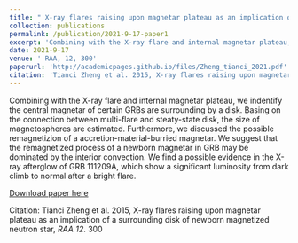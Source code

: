 ```yaml
---
title: " X-ray flares raising upon magnetar plateau as an implication of a surrounding disk of newborn magnetized neutron star"
collection: publications
permalink: /publication/2021-9-17-paper1
excerpt: 'Combining with the X-ray flare and internal magnetar plateau, we indentify the central magnetar of certain GRBs are surrounding by a disk. Basing on the connection between multi-flare and steaty-state disk, the size of magnetospheres are estimated. Furthermore, we discussed the possible remagnetizion of a accretion-material-burried magnetar. We suggest that the remagnetized process of a newborn magnetar in GRB may be dominated by the interior convection. We find a possible evidence in the X-ray afterglow of GRB 111209A, which show a significant luminosity from dark climb to normal after a bright flare.'
date: 2021-9-17
venue: ' RAA, 12, 300'
paperurl: 'http://academicpages.github.io/files/Zheng_tianci_2021.pdf'
citation: 'Tianci Zheng et al. 2015, X-ray flares raising upon magnetar plateau as an implication of a surrounding disk of newborn magnetized neutron star, <i>RAA 12</i>. 300 '
---
```

Combining with the X-ray flare and internal magnetar plateau, we indentify the central magnetar of certain GRBs are surrounding by a disk. Basing on the connection between multi-flare and steaty-state disk, the size of magnetospheres are estimated. Furthermore, we discussed the possible remagnetizion of a accretion-material-burried magnetar. We suggest that the remagnetized process of a newborn magnetar in GRB may be dominated by the interior convection. We find a possible evidence in the X-ray afterglow of GRB 111209A, which show a significant luminosity from dark climb to normal after a bright flare.

[Download paper here](http://academicpages.github.io/files/Zheng_tianci_2021.pdf)

Citation: Tianci Zheng et al. 2015, X-ray flares raising upon magnetar plateau as an implication of a surrounding disk of newborn magnetized neutron star, <i>RAA 12</i>. 300 